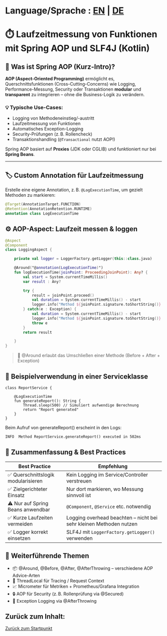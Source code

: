 # Language/Sprache : [EN](SPRING_AOP_CUSTOM_ANNOTATION_EN.md) | [DE](SPRING_AOP_CUSTOM_ANNOTATION.md)

# ⏱️ Laufzeitmessung von Funktionen mit Spring AOP und SLF4J (Kotlin)

## 🧠 Was ist Spring AOP (Kurz-Intro)?

**AOP (Aspect-Oriented Programming)** ermöglicht es, Querschnittsfunktionen (Cross-Cutting-Concerns) wie Logging, 
Performance-Messung, Security oder Transaktionen **modular** und **transparent** zu integrieren – ohne die Business-Logik zu verändern.

### 💡 Typische Use-Cases:
- Logging von Methodeneinstieg/-austritt
- Laufzeitmessung von Funktionen
- Automatisches Exception-Logging
- Security-Prüfungen (z. B. Rollencheck)
- Transaktionshandling (`@Transactional` nutzt AOP!)

Spring AOP basiert auf **Proxies** (JDK oder CGLIB) und funktioniert nur bei **Spring Beans**.

---

## 🏷️ Custom Annotation für Laufzeitmessung

Erstelle eine eigene Annotation, z. B. `@LogExecutionTime`, um gezielt Methoden zu markieren:

```kotlin
@Target(AnnotationTarget.FUNCTION)
@Retention(AnnotationRetention.RUNTIME)
annotation class LogExecutionTime
```

## ⚙️ AOP-Aspect: Laufzeit messen & loggen

```kotlin
@Aspect
@Component
class LoggingAspect {

    private val logger = LoggerFactory.getLogger(this::class.java)

    @Around("@annotation(LogExecutionTime)")
    fun logExecutionTime(joinPoint: ProceedingJoinPoint): Any? {
        val start = System.currentTimeMillis()
        var result : Any?

        try {
            result = joinPoint.proceed()
            val duration = System.currentTimeMillis() - start
            logger.info("Method ${joinPoint.signature.toShortString()} executed in ${duration}ms")
        } catch(e : Exception) {
            val duration = System.currentTimeMillis() - start
            logger.info("Method ${joinPoint.signature.toShortString()} has thrown Exception after ${duration}ms")
            throw e
        }
        return result

    }
}
```
> 📌 @Around erlaubt das Umschließen einer Methode (Before + After + Exception)

## 🚀 Beispielverwendung in einer Serviceklasse
```kotlin@Service
class ReportService {

    @LogExecutionTime
    fun generateReport(): String {
        Thread.sleep(500) // Simuliert aufwendige Berechnung
        return "Report generated"
    }
}
```

Beim Aufruf von generateReport() erscheint in den Logs:
```txt
INFO  Method ReportService.generateReport() executed in 502ms
```

## 🧠 Zusammenfassung & Best Practices

| Best Practice                      | Empfehlung                                                         |
| ---------------------------------- | ------------------------------------------------------------------ |
| ✅ Querschnittslogik modularisieren | Kein Logging im Service/Controller verstreuen                      |
| ✅ Zielgerichteter Einsatz          | Nur dort markieren, wo Messung sinnvoll ist                        |
| ⚠️ Nur auf Spring Beans anwendbar  | `@Component`, `@Service` etc. notwendig                            |
| ✅ Kurze Laufzeiten vermeiden       | Logging overhead beachten – nicht bei sehr kleinen Methoden nutzen |
| ✅ Logger korrekt einsetzen         | SLF4J mit `LoggerFactory.getLogger()` verwenden                    |


## 📘 Weiterführende Themen

- 📦 @Around, @Before, @After, @AfterThrowing – verschiedene AOP Advice-Arten
- 🧵 ThreadLocal für Tracing / Request Context
- 📈 Micrometer für Metriken + Prometheus/Grafana Integration
- 🔒 AOP für Security (z. B. Rollenprüfung via @Secured)
- 🐞 Exception Logging via @AfterThrowing



## Zurück zum Inhalt:
[Zurück zum Startpunkt](../README.md)


